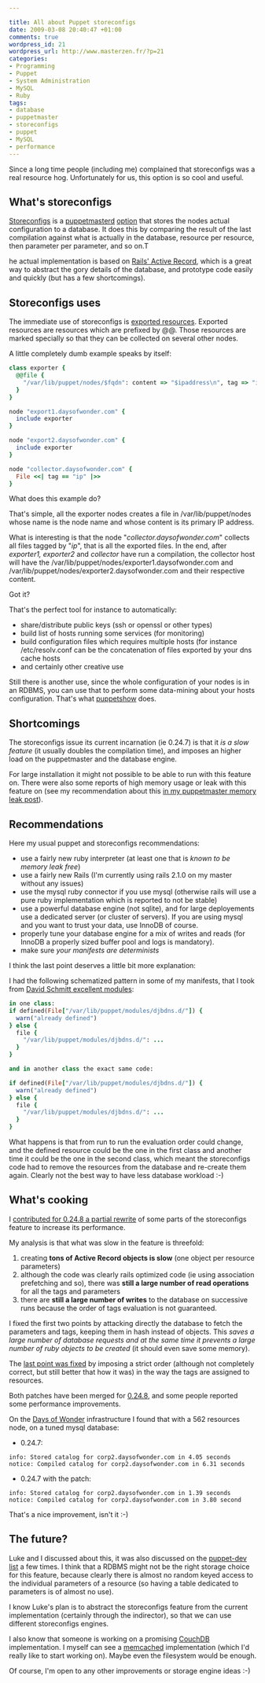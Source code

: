 ```yaml
--- 

title: All about Puppet storeconfigs
date: 2009-03-08 20:40:47 +01:00
comments: true
wordpress_id: 21
wordpress_url: http://www.masterzen.fr/?p=21
categories: 
- Programming
- Puppet
- System Administration
- MySQL
- Ruby
tags: 
- database
- puppetmaster
- storeconfigs
- puppet
- MySQL
- performance
---
```

Since a long time people (including me) complained that storeconfigs was a real resource hog. Unfortunately for us,
this option is so cool and useful.

## What's storeconfigs
[Storeconfigs](http://reductivelabs.com/trac/puppet/wiki/UsingStoredConfiguration) is
a [puppetmasterd](http://reductivelabs.com/trac/puppet/wiki/PuppetExecutables#id6) 
[option](http://reductivelabs.com/trac/puppet/wiki/ConfigurationReference) that stores the nodes
actual configuration to a database. It does this by comparing the result of the last 
compilation against what is actually in the database, resource per resource, then parameter per parameter, and so on.T

he actual implementation is based on [Rails' Active Record](http://rubyonrails.org/), which is a great way to abstract 
the gory details of the database, and prototype code easily and quickly (but has a few shortcomings).

## Storeconfigs uses
The immediate use of storeconfigs is [exported resources](http://reductivelabs.com/trac/puppet/wiki/ExportedResources). Exported resources are resources which are prefixed by @@. 
Those resources are marked specially so that they can be collected on several other nodes.

A little completely dumb example speaks by itself:

``` ruby
class exporter {  
  @@file {    
    "/var/lib/puppet/nodes/$fqdn": content => "$ipaddress\n", tag => "ip"  
  }
}

node "export1.daysofwonder.com" {  
  include exporter
}

node "export2.daysofwonder.com" {  
  include exporter
}

node "collector.daysofwonder.com" {  
  File <<| tag == "ip" |>>
}
```

What does this example do?

That's simple, all the exporter nodes creates a file in /var/lib/puppet/nodes whose name is the node name and 
whose content is its primary IP address.

What is interesting is that the node "_collector.daysofwonder.com_" collects all files tagged by "_ip_", that
is all the exported files. In the end, after _exporter1, exporter2_ and _collector_ have run a compilation,
the collector host will have the /var/lib/puppet/nodes/exporter1.daysofwonder.com and 
/var/lib/puppet/nodes/exporter2.daysofwonder.com and their respective content.

Got it?

That's the perfect tool for instance to automatically:

- share/distribute public keys (ssh or openssl or other types)
- build list of hosts running some services (for monitoring)
- build configuration files which requires multiple hosts (for instance /etc/resolv.conf can be the concatenation of files exported by your dns cache hosts
- and certainly other creative use

Still there is another use, since the whole configuration of your nodes is in an RDBMS, you can use that to perform some data-mining about your hosts configuration. That's what [puppetshow](http://reductivelabs.com/trac/puppet/wiki/PuppetShow) does.

## Shortcomings
The storeconfigs issue its current incarnation (ie 0.24.7) is that it _is a slow feature_ (it usually doubles the compilation time), 
and imposes an higher load on the puppetmaster and the database engine.

For large installation it might not possible to be able to run with this feature on. There were also some reports
of high memory usage or leak with this feature on (see my recommendation about 
this [in my puppetmaster memory leak post](http://www.masterzen.fr/2009/01/19/puppet-memory-leaks-or-not/)).

## Recommendations
Here my usual puppet and storeconfigs recommendations:

- use a fairly new ruby interpreter (at least one that is _known to be memory leak free_)
- use a fairly new Rails (I'm currently using rails 2.1.0 on my master without any issues)
- use the mysql ruby connector if you use mysql (otherwise rails will use a pure ruby implementation which is reported to not be stable)
- use a powerful database engine (not sqlite), and for large deployements use a dedicated server (or cluster of servers). If you are using mysql and you want to trust your data, use InnoDB of course.
- properly tune your database engine for a mix of writes and reads (for InnoDB a properly sized buffer pool and logs is mandatory).
- make sure _your manifests are determinists_

I think the last point deserves a little bit more explanation:

I had the following schematized pattern in some of my manifests, that I took from [David Schmitt excellent modules](http://reductivelabs.com/trac/puppet/wiki/CompleteConfiguration):

``` ruby
in one class:
if defined(File["/var/lib/puppet/modules/djbdns.d/"]) {  
  warn("already defined")
} else {  
  file {
    "/var/lib/puppet/modules/djbdns.d/": ...  
  }
}

and in another class the exact same code:

if defined(File["/var/lib/puppet/modules/djbdns.d/"]) {  
  warn("already defined")
} else {  
  file {    
    "/var/lib/puppet/modules/djbdns.d/": ...  
  }
}
```

What happens is that from run to run the evaluation order could change, and the defined resource 
could be the one in the first class and another time it could be the one in the second class,
which meant the storeconfigs code had to remove the resources from the database and re-create them again.
Clearly not the best way to have less database workload :-)

## What's cooking
I [contributed for 0.24.8 a partial rewrite](http://projects.reductivelabs.com/issues/1930) of some parts 
of the storeconfigs feature to increase its performance.

My analysis is that what was slow in the feature is threefold:

1. creating **tons of Active Record objects is slow** (one object per resource parameters)
2. although the code was clearly rails optimized code (ie using association prefetching and so), there was **still a large number of read operations** for all the tags and parameters
3. there are **still a large number of writes** to the database on successive runs because the order of tags evaluation is not guaranteed.

I fixed the first two points by attacking directly the database to fetch the parameters and tags, keeping them in  hash 
instead of objects. This _saves a large number of database requests and at the same time it prevents a large number of ruby objects to be created_ 
(it should even save some memory).

The [last point was fixed](http://projects.reductivelabs.com/issues/1930) by imposing a strict
order (although not completely correct, but still better that how it was) in the way the tags are
assigned to resources.

Both patches have been merged for [0.24.8](http://projects.reductivelabs.com/versions/show/27), and some people reported
some performance improvements.

On the [Days of Wonder](http://www.daysofwonder.com) infrastructure I found that with a 562 resources node, on a tuned 
mysql database:

- 0.24.7:
```
info: Stored catalog for corp2.daysofwonder.com in 4.05 seconds
notice: Compiled catalog for corp2.daysofwonder.com in 6.31 seconds
```

- 0.24.7 with the patch:
```
info: Stored catalog for corp2.daysofwonder.com in 1.39 seconds
notice: Compiled catalog for corp2.daysofwonder.com in 3.80 second
```

That's a nice improvement, isn't it :-)

## The future?
Luke and I discussed about this, it was also discussed on the [puppet-dev list](http://groups.google.com/group/puppet-dev) 
a few times. I think that a RDBMS might not be the right storage choice for this feature, because clearly there is 
almost no random keyed access to the individual parameters of a resource (so having a table dedicated 
to parameters is of almost no use).

I know Luke's plan is to abstract the storeconfigs feature from the current implementation 
(certainly through the indirector), so that we can use different storeconfigs engines.

I also know that someone is working on a promising [CouchDB](http://couchdb.apache.org/) implementation. I myself can 
see a [memcached](http://www.danga.com/memcached/) implementation (which I'd really like to start working on). 
Maybe even the filesystem would be enough.

Of course, I'm open to any other improvements or storage engine ideas :-)
